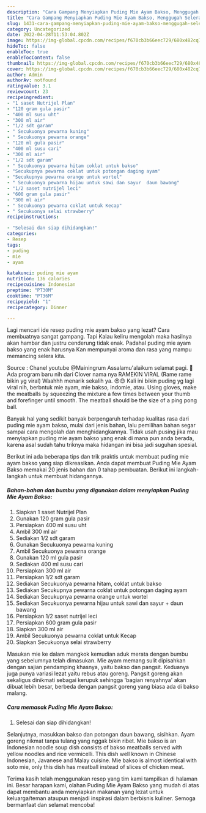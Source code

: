 ```yaml
---
description: "Cara Gampang Menyiapkan Puding Mie Ayam Bakso, Menggugah Selera"
title: "Cara Gampang Menyiapkan Puding Mie Ayam Bakso, Menggugah Selera"
slug: 1431-cara-gampang-menyiapkan-puding-mie-ayam-bakso-menggugah-selera
category: Uncategorized
date: 2022-04-28T11:53:04.802Z
image: https://img-global.cpcdn.com/recipes/f670cb3b66eec729/680x482cq70/puding-mie-ayam-bakso-foto-resep-utama.jpg
hideToc: false
enableToc: true
enableTocContent: false
thumbnail: https://img-global.cpcdn.com/recipes/f670cb3b66eec729/680x482cq70/puding-mie-ayam-bakso-foto-resep-utama.jpg
cover: https://img-global.cpcdn.com/recipes/f670cb3b66eec729/680x482cq70/puding-mie-ayam-bakso-foto-resep-utama.jpg
author: Admin
authorAv: notfound
ratingvalue: 3.1
reviewcount: 23
recipeingredient:
- "1 saset Nutrijel Plan"
- "120 gram gula pasir"
- "400 ml susu uht"
- "300 ml air"
- "1/2 sdt garam"
- " Secukuonya pewarna kuning"
- " Secukuonya pewarna orange"
- "120 ml gula pasir"
- "400 ml susu cari"
- "300 ml air"
- "1/2 sdt garam"
- " Secukuonya pewarna hitam coklat untuk bakso"
- "Secukupnya pewarna coklat untuk potongan daging ayam"
- "Secukupnya pewarna orange untuk wortel"
- " Secukuonya pewarna hijau untuk sawi dan sayur  daun bawang"
- "1/2 saset nutrijel leci"
- "600 gram gula pasir"
- "300 ml air"
- " Secukuonya pewarna coklat untuk Kecap"
- " Secukuonya selai strawberry"
recipeinstructions:

- "Selesai dan siap dihidangkan!"
categories:
- Resep
tags:
- puding
- mie
- ayam

katakunci: puding mie ayam 
nutrition: 136 calories
recipecuisine: Indonesian
preptime: "PT30M"
cooktime: "PT36M"
recipeyield: "1"
recipecategory: Dinner

---
```



Lagi mencari ide resep puding mie ayam bakso yang lezat? Cara membuatnya sangat gampang. Tapi Kalau keliru mengolah maka hasilnya akan hambar dan justru cenderung tidak enak. Padahal puding mie ayam bakso yang enak harusnya Kan mempunyai aroma dan rasa yang mampu memancing selera kita.


Source : Chanel youtube @Mainingrum Assalamu&#39;alaikum selamat pagi. 🥰 Ada program baru nih dari Clover nama nya RAMEKIN VIRAL (Rame rame bikin yg viral) Waahhh menarik sekalih ya. 😍😍 Kali ini bikin puding yg lagi viral nih, berbntuk mie ayam, mie bakso, indomie, atau. Using gloves, make the meatballs by squeezing the mixture a few times between your thumb and forefinger until smooth. The meatball should be the size of a ping pong ball.

Banyak hal yang sedikit banyak berpengaruh terhadap kualitas rasa dari puding mie ayam bakso, mulai dari jenis bahan, lalu pemilihan bahan segar sampai cara mengolah dan menghidangkannya. Tidak usah pusing jika mau menyiapkan puding mie ayam bakso yang enak di mana pun anda berada, karena asal sudah tahu triknya maka hidangan ini bisa jadi suguhan spesial.


Berikut ini ada beberapa tips dan trik praktis untuk membuat puding mie ayam bakso yang siap dikreasikan. Anda dapat membuat Puding Mie Ayam Bakso memakai 20 jenis bahan dan 0 tahap pembuatan. Berikut ini langkah-langkah untuk membuat hidangannya.

<!--inarticleads1-->

##### Bahan-bahan dan bumbu yang digunakan dalam menyiapkan Puding Mie Ayam Bakso:

1. Siapkan 1 saset Nutrijel Plan
1. Gunakan 120 gram gula pasir
1. Persiapkan 400 ml susu uht
1. Ambil 300 ml air
1. Sediakan 1/2 sdt garam
1. Gunakan  Secukuonya pewarna kuning
1. Ambil  Secukuonya pewarna orange
1. Gunakan 120 ml gula pasir
1. Sediakan 400 ml susu cari
1. Persiapkan 300 ml air
1. Persiapkan 1/2 sdt garam
1. Sediakan  Secukuonya pewarna hitam, coklat untuk bakso
1. Sediakan Secukupnya pewarna coklat untuk potongan daging ayam
1. Sediakan Secukupnya pewarna orange untuk wortel
1. Sediakan  Secukuonya pewarna hijau untuk sawi dan sayur + daun bawang
1. Persiapkan 1/2 saset nutrijel leci
1. Persiapkan 600 gram gula pasir
1. Siapkan 300 ml air
1. Ambil  Secukuonya pewarna coklat untuk Kecap
1. Siapkan  Secukuonya selai strawberry


Masukan mie ke dalam mangkok kemudian aduk merata dengan bumbu yang sebelumnya telah dimasukan. Mie ayam memang sulit dipisahkan dengan sajian pendamping khasnya, yaitu bakso dan pangsit. Keduanya juga punya variasi lezat yaitu rebus atau goreng. Pangsit goreng akan sekaligus dinikmati sebagai kerupuk sehingga &#39;bagian renyahnya&#39; akan dibuat lebih besar, berbeda dengan pangsit goreng yang biasa ada di bakso malang. 

<!--inarticleads2-->

##### Cara memasak Puding Mie Ayam Bakso:


1. Selesai dan siap dihidangkan!

Selanjutnya, masukkan bakso dan potongan daun bawang, sisihkan. Ayam goreng nikmat tanpa tulang yang nggak bikin ribet. Mie bakso is an Indonesian noodle soup dish consists of bakso meatballs served with yellow noodles and rice vermicelli. This dish well known in Chinese Indonesian, Javanese and Malay cuisine. Mie bakso is almost identical with soto mie, only this dish has meatball instead of slices of chicken meat. 

Terima kasih telah menggunakan resep yang tim kami tampilkan di halaman ini. Besar harapan kami, olahan Puding Mie Ayam Bakso yang mudah di atas dapat membantu anda menyiapkan makanan yang lezat untuk keluarga/teman ataupun menjadi inspirasi dalam berbisnis kuliner. Semoga bermanfaat dan selamat mencoba!
